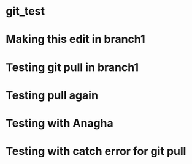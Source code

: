# git_test
# Making this edit in branch1
# Testing git pull in branch1
# Testing pull again
# Testing with Anagha
# Testing with catch error for git pull
